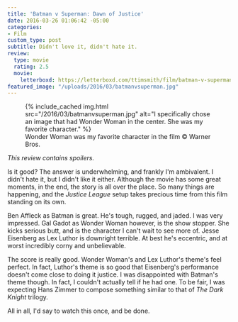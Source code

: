 ```yaml
---
title: 'Batman v Superman: Dawn of Justice'
date: 2016-03-26 01:06:42 -05:00
categories:
- Film
custom_type: post
subtitle: Didn't love it, didn't hate it.
review:
  type: movie
  rating: 2.5
  movie:
    letterboxd: https://letterboxd.com/ttimsmith/film/batman-v-superman-dawn-of-justice/
featured_image: "/uploads/2016/03/batmanvsuperman.jpg"
---
```


<figure class="extendout">
  {% include_cached img.html src="/2016/03/batmanvsuperman.jpg" alt="I specifically chose an image that had Wonder Woman in the center. She was my favorite character." %}
  <figcaption>Wonder Woman was my favorite character in the film <span class="image__copyright">© Warner Bros.</span></figcaption>
</figure>

_This review contains spoilers._

Is it good? The answer is underwhelming, and frankly I'm ambivalent. I didn't hate it, but I didn't like it either. Although the movie has some great moments, in the end, the story is all over the place. So many things are happening, and the _Justice League_ setup takes precious time from this film standing on its own.

Ben Affleck as Batman is great. He's tough, rugged, and jaded. I was very impressed. Gal Gadot as Wonder Woman however, is the show stopper. She kicks serious butt, and is the character I can't wait to see more of. Jesse Eisenberg as Lex Luthor is downright terrible. At best he's eccentric, and at worst incredibly corny and unbelievable.

The score is really good. Wonder Woman's and Lex Luthor's theme's feel perfect. In fact, Luthor's theme is so good that Eisenberg's performance doesn't come close to doing it justice. I was disappointed with Batman's theme though. In fact, I couldn't actually tell if he had one. To be fair, I was expecting Hans Zimmer to compose something similar to that of _The Dark Knight_ trilogy.

All in all, I'd say to watch this once, and be done.

